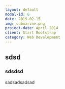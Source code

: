 ```yaml
---
layout: default
modal-id: 6
date: 2019-02-15
img: submarine.png
project-date: April 2014
client: Start Bootstrap
category: Web Development
---
```


## sdsd

### sdsdsd 
sadsadsadsad